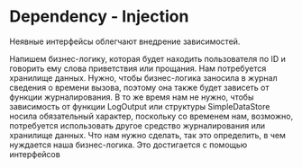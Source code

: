 # Dependency - Injection

Неявные интерфейсы облегчают внедрение зависимостей.

Напишем бизнес-логику, которая будет находить пользователя по ID и говорить ему слова приветствия или прощания. 
Нам потребуется хранилище данных. 
Нужно, чтобы бизнес-логика заносила в журнал сведения о времени вызова, поэтому она также будет зависеть от функции журналирования.
В то же время нам не нужно, чтобы зависимость от функции LogOutput или структуры SimpleDataStore носила обязательный характер, поскольку со временем нам, возможно, потребуется использовать другое средство журналирования или хранилище данных. Что нам нужно сделать, так это определить, в чем нуждается наша бизнес-логика. Это достигается с помощью интерфейсов